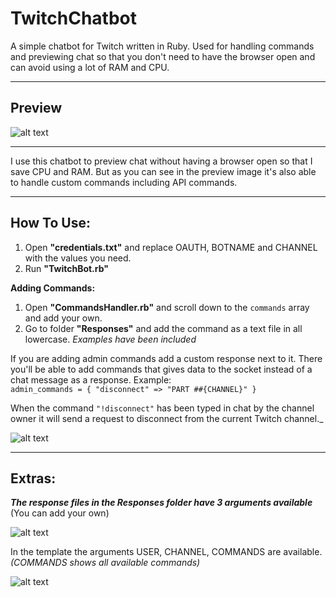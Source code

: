 # TwitchChatbot
A simple chatbot for Twitch written in Ruby. Used for handling commands and previewing chat so that you don't need to have the browser open and can avoid using a lot of RAM and CPU.

----

## Preview
![alt text](https://i.imgur.com/QOuqtfS.png "Preview of the chat bot")

----

I use this chatbot to preview chat without having a browser open so that I save CPU and RAM.
But as you can see in the preview image it's also able to handle custom commands including API commands.

----

## How To Use:
1. Open **"credentials.txt"** and replace OAUTH, BOTNAME and CHANNEL with the values you need.
2. Run **"TwitchBot.rb"**


**Adding Commands:**
1. Open **"CommandsHandler.rb"** and scroll down to the `commands` array and add your own.
2. Go to folder **"Responses"** and add the command as a text file in all lowercase. _Examples have been included_  
  
If you are adding admin commands add a custom response next to it. There you'll be able to add commands that gives data to the socket instead of a chat message as a response. Example:  
    `admin_commands = {
		"disconnect" => "PART ##{CHANNEL}"
		}`  
  
When the command `"!disconnect"` has been typed in chat by the channel owner it will send a request to disconnect from the current Twitch channel._   
  
![alt text](https://i.imgur.com/iYtSvaG.png "Prefix, commands and admin commands")  

----

## Extras:
_**The response files in the Responses folder have 3 arguments available**_ (You can add your own)  

![alt text](https://i.imgur.com/Pb6JPz8.png "Preview of command arguments")

In the template the arguments USER, CHANNEL, COMMANDS are available. _(COMMANDS shows all available commands)_  
  
![alt text](https://i.imgur.com/7oRcLvw.png "Here you can add your replacements")  
